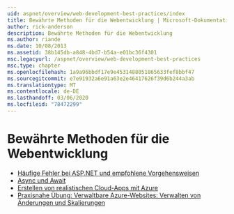 ```yaml
---
uid: aspnet/overview/web-development-best-practices/index
title: Bewährte Methoden für die Webentwicklung | Microsoft-Dokumentation
author: rick-anderson
description: Bewährte Methoden für die Webentwicklung
ms.author: riande
ms.date: 10/08/2013
ms.assetid: 38b145db-a848-4bd7-b54a-e01bc36f4301
msc.legacyurl: /aspnet/overview/web-development-best-practices
msc.type: chapter
ms.openlocfilehash: 1a9a96bbdf17e9e4531488051865633fef8bbf47
ms.sourcegitcommit: e7e91932a6e91a63e2e46417626f39d6b244a3ab
ms.translationtype: MT
ms.contentlocale: de-DE
ms.lasthandoff: 03/06/2020
ms.locfileid: "78472299"
---
```

# <a name="web-development-best-practices"></a>Bewährte Methoden für die Webentwicklung

- [Häufige Fehler bei ASP.NET und empfohlene Vorgehensweisen](what-not-to-do-in-aspnet-and-what-to-do-instead.md)
- [Async und Await](async-and-await.md)
- [Erstellen von realistischen Cloud-Apps mit Azure](../developing-apps-with-windows-azure/building-real-world-cloud-apps-with-windows-azure/index.md)
- [Praxisnahe Übung: Verwaltbare Azure-Websites: Verwalten von Änderungen und Skalierungen](../developing-apps-with-windows-azure/maintainable-azure-websites-managing-change-and-scale.md)
